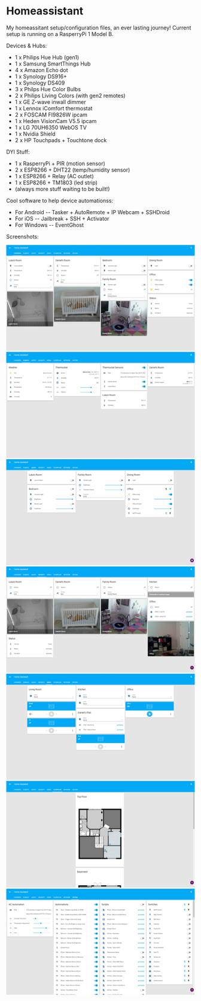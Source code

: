 # Homeassistant
My homeassitant setup/configuration files, an ever lasting journey!
Current setup is running on a RasperryPi 1 Model B.

Devices & Hubs:
- 1 x Philips Hue Hub (gen1)
- 1 x Samsung SmartThings Hub
- 4 x Amazon Echo dot
- 1 x Synology DS916+
- 1 x Synology DS409
- 3 x Philps Hue Color Bulbs
- 2 x Philips Living Colors (with gen2 remotes)
- 1 x GE Z-wave inwall dimmer
- 1 x Lennox iComfort thermostat
- 2 x FOSCAM FI9826W ipcam
- 1 x Heden VisionCam V5.5 ipcam
- 1 x LG 70UH6350 WebOS TV
- 1 x Nvidia Shield
- 2 x HP Touchpads + Touchtone dock 

DYI Stuff:
- 1 x RasperryPi + PIR (motion sensor)
- 2 x ESP8266 + DHT22 (temp/humidity sensor)
- 1 x ESP8266 + Relay (AC outlet)
- 1 x ESP8266 + TM1803 (led strip)
- (always more stuff waiting to be built!)

Cool software to help device automationss:
- For Android
-- Tasker + AutoRemote + IP Webcam + SSHDroid
- For iOS
-- Jailbreak + SSH + Activator
- For Windows
-- EventGhost

Screenshots:

![ScreenShot](/images/overview.jpeg)
![ScreenShot](/images/climate.jpeg)
![ScreenShot](/images/lights.jpeg)
![ScreenShot](/images/security.jpeg)
![ScreenShot](/images/media.jpeg)
![ScreenShot](/images/floorplan.jpeg)
![ScreenShot](/images/system.jpeg)
